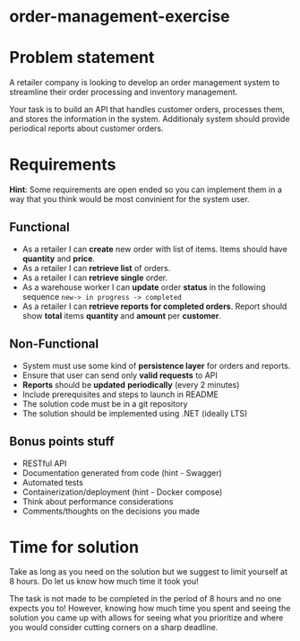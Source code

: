 # order-management-exercise

# Problem statement

A retailer company is looking to develop an order management system to streamline their order processing and inventory management. 

Your task is to build an API that handles customer orders, processes them, and stores the information in the system. 
Additionaly system should provide periodical reports about customer orders.

# Requirements

**Hint**: Some requirements are open ended so you can implement them in a way that you think would be most convinient for the system user.

## Functional
* As a retailer I can **create** new order with list of items. Items should have **quantity** and **price**.
* As a retailer I can **retrieve list** of orders.
* As a retailer I can **retrieve single** order.
* As a warehouse worker I can **update** order **status** in the following sequence `new-> in progress -> completed`
* As a retailer I can **retrieve reports for completed orders**. Report should show **total** items **quantity** and **amount** per **customer**. 

## Non-Functional
* System must use some kind of **persistence layer** for orders and reports.
* Ensure that user can send only **valid requests** to API
* **Reports** should be **updated** **periodically** (every 2 minutes)
* Include prerequisites and steps to launch in README
* The solution code must be in a git repository
* The solution should be implemented using .NET (ideally LTS)

## Bonus points stuff
* RESTful API
* Documentation generated from code (hint - Swagger)
* Automated tests
* Containerization/deployment (hint - Docker compose)
* Think about performance considerations
* Comments/thoughts on the decisions you made

# Time for solution

Take as long as you need on the solution but we suggest to limit yourself at 8 hours. Do let us know how much time it took you!

The task is not made to be completed in the period of 8 hours and no one expects you to! However, knowing how much time you spent and seeing the solution you came up with allows for seeing what you prioritize and where you would consider cutting corners on a sharp deadline.
